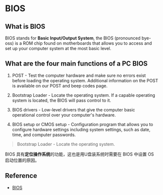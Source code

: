 # BIOS

## What is BIOS

BIOS stands for **Basic Input/Output System**, the BIOS (pronounced bye-oss) is a ROM chip 
found on motherboards that allows you to access and set up your computer system at the 
most basic level. 


## What are the four main functions of a PC BIOS

1. POST - Test the computer hardware and make sure no errors exist before loading the operating 
system. Additional information on the POST is available on our POST and beep codes page.

2. Bootstrap Loader - Locate the operating system. If a capable operating system is located, 
the BIOS will pass control to it.

3. BIOS drivers - Low-level drivers that give the computer basic operational control over your 
computer's hardware.

4. BIOS setup or CMOS setup - Configuration program that allows you to configure hardware settings 
including system settings, such as date, time, and computer passwords.

> Bootstrap Loader - Locate the operating system.

BIOS 具有**定位操作系统**的功能，这也是用U盘装系统时需要在 BIOS 中设置 OS 启动位置的原因。

## Reference
- [BIOS](https://www.computerhope.com/jargon/b/bios.htm)
